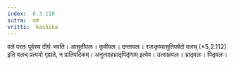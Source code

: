 ```yaml
---
index:  6.3.118
sutra:  वले
vritti:  kashika 
---
```


वले परतः पूर्वस्य दीर्घः भवति। आसुतीवलः। कृषीवलः। दन्तावलः। रजःकृष्यासुतिपर्षदो वलच् (*5,2.112) इति वलच् प्रत्ययो गृह्यते, न प्रातिपदिकम्। अनुत्साहभ्रातृपितृ̄णाम् इत्येव। उत्साहवलः। भ्रातृवलः। पितृवलः।

